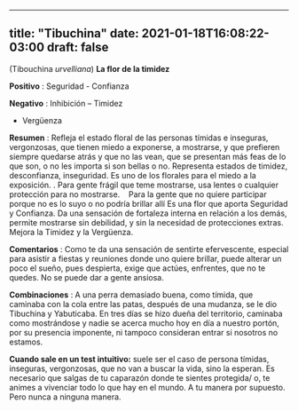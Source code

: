 
---
title: "Tibuchina"
date: 2021-01-18T16:08:22-03:00
draft: false
--- 
        

 

 



(Tibouchina
 *urvelliana*)
**La
 flor de la timidez**
 


**Positivo** : Seguridad - Confianza


**Negativo** : Inhibición – Timidez
 - Vergüenza    
 


**Resumen** : Refleja el estado floral de las personas tímidas e inseguras,
 vergonzosas, que tienen miedo a exponerse, a mostrarse, y que prefieren siempre
 quedarse atrás y que no las vean, que se presentan más feas de lo que son, o no
 les importa si son bellas o no. Representa estados de timidez, desconfianza,
 inseguridad. Es uno de los florales para el miedo a la exposición. . 
Para
 gente frágil que
 teme mostrarse, usa lentes o cualquier protección para no mostrarse.
    Para la gente que no quiere participar porque no
 es lo suyo o no podría brillar allí
Es una flor que aporta Seguridad y
 Confianza. Da una sensación de fortaleza interna en relación a los demás,
 permite mostrarse sin debilidad, y sin la necesidad de protecciones extras.
 Mejora la Timidez y la Vergüenza.


**Comentarios** : Como te da una
 sensación de sentirte efervescente, especial para asistir a fiestas y reuniones
 donde uno quiere brillar, puede alterar un poco el sueño, pues despierta, exige
 que actúes, enfrentes, que no te quedes. 
 No se puede dar a gente ansiosa.
 


**Combinaciones** : A una perra demasiado
 buena, como tímida, que caminaba con la cola entre las patas, después de una
 mudanza, se le dio Tibuchina y Yabuticaba. En tres días se hizo dueña del
 territorio, caminaba como mostrándose y nadie se acerca mucho hoy en día a
 nuestro portón, por su presencia imponente, ni tampoco consideran entrar si nosotros
 no estamos.
 


**Cuando sale en un test intuitivo:**  suele ser el caso de persona tímidas, inseguras,
 vergonzosas, que no van a buscar la vida, sino la esperan. Es necesario que
 salgas de tu caparazón donde te sientes protegida/ o, te animes a vivenciar todo
 lo que hay en el mundo. A tu manera por supuesto. Pero nunca a ninguna manera.



